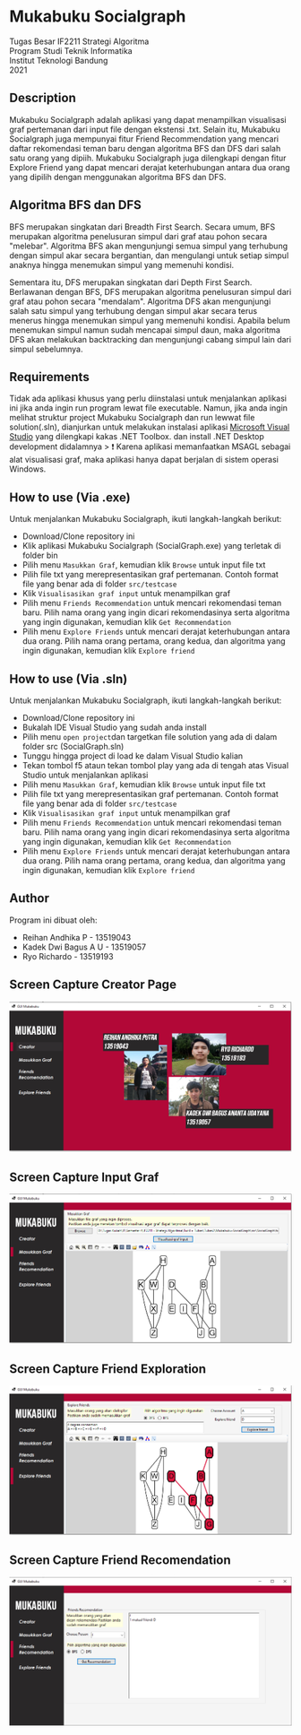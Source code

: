 # Mukabuku Socialgraph
Tugas Besar IF2211 Strategi Algoritma<br>
Program Studi Teknik Informatika<br>
Institut Teknologi Bandung<br>
2021

## Description
Mukabuku Socialgraph adalah aplikasi yang dapat menampilkan visualisasi graf pertemanan dari input file dengan ekstensi .txt. Selain itu, Mukabuku Socialgraph juga mempunyai fitur Friend Recommendation yang mencari daftar rekomendasi teman baru dengan algoritma BFS dan DFS dari salah satu orang yang dipiih. Mukabuku Socialgraph juga dilengkapi dengan fitur Explore Friend yang dapat mencari derajat keterhubungan antara dua orang yang dipilih dengan menggunakan algoritma BFS dan DFS. 

## Algoritma BFS dan DFS
BFS merupakan singkatan dari Breadth First Search. Secara umum, BFS merupakan algoritma penelusuran simpul dari graf atau pohon secara "melebar". Algoritma BFS akan mengunjungi semua simpul yang terhubung dengan simpul akar secara bergantian, dan mengulangi untuk setiap simpul anaknya hingga menemukan simpul yang memenuhi kondisi.

Sementara itu, DFS merupakan singkatan dari Depth First Search. Berlawanan dengan BFS, DFS merupakan algoritma penelusuran simpul dari graf atau pohon secara "mendalam". Algoritma DFS akan mengunjungi salah satu simpul yang terhubung dengan simpul akar secara terus menerus hingga menemukan simpul yang memenuhi kondisi. Apabila belum menemukan simpul namun sudah mencapai simpul daun, maka algoritma DFS akan melakukan backtracking dan mengunjungi cabang simpul lain dari simpul sebelumnya.

## Requirements
Tidak ada aplikasi khusus yang perlu diinstalasi untuk menjalankan aplikasi ini jika anda ingin run program lewat file executable. Namun, jika anda ingin melihat struktur project Mukabuku Socialgraph dan run lewwat file solution(.sln), dianjurkan untuk melakukan instalasi aplikasi [Microsoft Visual Studio](https://visualstudio.microsoft.com/vs/) yang dilengkapi kakas .NET Toolbox. dan install .NET Desktop development didalamnya > :exclamation: Karena aplikasi memanfaatkan MSAGL sebagai alat visualisasi graf, maka aplikasi hanya dapat berjalan di sistem operasi Windows.

## How to use (Via .exe)
Untuk menjalankan Mukabuku Socialgraph, ikuti langkah-langkah berikut:
* Download/Clone repository ini
* Klik aplikasi Mukabuku Socialgraph (SocialGraph.exe) yang terletak di folder bin
* Pilih menu `Masukkan Graf`, kemudian klik `Browse` untuk input file txt
* Pilih file txt yang merepresentasikan graf pertemanan. Contoh format file yang benar ada di folder `src/testcase`
* Klik `Visualisasikan graf input` untuk menampilkan graf
* Pilih menu `Friends Recommendation` untuk mencari rekomendasi teman baru. Pilih nama orang yang ingin dicari rekomendasinya serta algoritma yang ingin digunakan, kemudian klik `Get Recommendation`
* Pilih menu `Explore Friends` untuk mencari derajat keterhubungan antara dua orang. Pilih nama orang pertama, orang kedua, dan algoritma yang ingin digunakan, kemudian klik `Explore friend`

## How to use (Via .sln)
Untuk menjalankan Mukabuku Socialgraph, ikuti langkah-langkah berikut:
* Download/Clone repository ini
* Bukalah IDE Visual Studio yang sudah anda install
* Pilih menu `open project`dan targetkan file solution yang ada di dalam folder src (SocialGraph.sln)
* Tunggu hingga project di load ke dalam Visual Studio kalian
* Tekan tombol f5 ataun tekan tombol play yang ada di tengah atas Visual Studio untuk menjalankan aplikasi
* Pilih menu `Masukkan Graf`, kemudian klik `Browse` untuk input file txt
* Pilih file txt yang merepresentasikan graf pertemanan. Contoh format file yang benar ada di folder `src/testcase`
* Klik `Visualisasikan graf input` untuk menampilkan graf
* Pilih menu `Friends Recommendation` untuk mencari rekomendasi teman baru. Pilih nama orang yang ingin dicari rekomendasinya serta algoritma yang ingin digunakan, kemudian klik `Get Recommendation`
* Pilih menu `Explore Friends` untuk mencari derajat keterhubungan antara dua orang. Pilih nama orang pertama, orang kedua, dan algoritma yang ingin digunakan, kemudian klik `Explore friend`


## Author
Program ini dibuat oleh:
* Reihan Andhika P - 13519043
* Kadek Dwi Bagus A U - 13519057
* Ryo Richardo - 13519193

## Screen Capture Creator Page
![Screenshot](img/Creator.PNG)
## Screen Capture Input Graf
![Screenshot](img/Input.PNG)
## Screen Capture Friend Exploration
![Screenshot](img/Explore.PNG)
## Screen Capture Friend Recomendation
![Screenshot](img/Recomendation.PNG)
